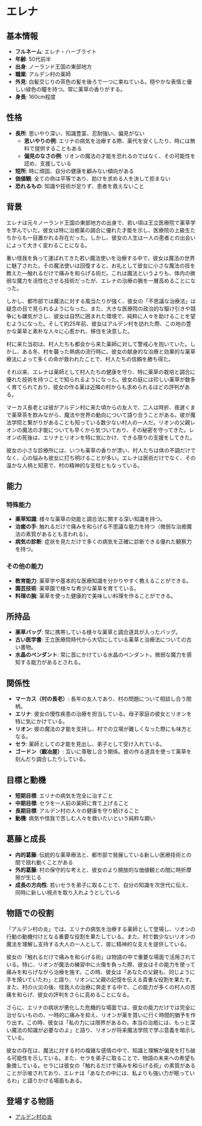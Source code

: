 # エレナ

## 基本情報

- **フルネーム**: エレナ・ハーブライト
- **年齢**: 50代前半
- **出身**: ノーランド王国の東部地方
- **職業**: アルデン村の薬師
- **外見**: 白髪交じりの茶色の髪を後ろで一つに束ねている。穏やかな表情と優しい緑色の瞳を持つ。常に薬草の香りがする。
- **身長**: 160cm程度

## 性格

- **長所**: 思いやり深い、知識豊富、忍耐強い、偏見がない
  - **思いやりの例**: エリナの病気を治療する際、薬代を安くしたり、時には無料で提供することもある
  - **偏見のなさの例**: リオンの魔法の才能を恐れるのではなく、その可能性を認め、支援している
- **短所**: 時に頑固、自分の健康を顧みない傾向がある
- **価値観**: 全ての命は平等であり、助けを求める人を決して拒まない
- **恐れるもの**: 知識や技術が足りず、患者を救えないこと

## 背景

エレナは元々ノーランド王国の東部地方の出身で、若い頃は王立医療院で薬草学を学んでいた。彼女は特に治癒薬の調合に優れた才能を示し、医療院の上級生たちからも一目置かれる存在だった。しかし、彼女の人生は一人の患者との出会いによって大きく変わることになる。

重い怪我を負って運ばれてきた若い魔法使いを治療する中で、彼女は魔法の世界に魅了された。その魔法使いは回復すると、お礼として彼女に小さな魔法の技を教えた—触れるだけで痛みを和らげる術だ。これは魔法というよりも、体内の微弱な魔力を活性化させる技術だったが、エレナの治療の腕を一層高めることになった。

しかし、都市部では魔法に対する風当たりが強く、彼女の「不思議な治療法」は疑念の目で見られるようになった。また、大きな医療院の政治的な駆け引きや競争にも嫌気がさし、彼女は自然に囲まれた環境で、純粋に人々を助けることを望むようになった。そして約25年前、彼女はアルデン村を訪れた際、この地の豊かな薬草と素朴な人々に心惹かれ、移住を決意した。

村に来た当初は、村人たちも都会から来た薬師に対して警戒心を抱いていた。しかし、ある冬、村を襲った熱病の流行時に、彼女の献身的な治療と効果的な薬草療法によって多くの命が救われたことで、村人たちの信頼を勝ち得た。

それ以来、エレナは薬師として村人たちの健康を守り、特に薬草の栽培と調合に優れた技術を持つことで知られるようになった。彼女の庭には珍しい薬草が数多く育てられており、彼女の作る薬は近隣の村からも求められるほどの評判がある。

マーカス長老とは彼がアルデン村に来た頃からの友人で、二人は時折、夜遅くまで薬草茶を飲みながら、魔法や世界の動向について語り合うことがある。彼が魔法学院と繋がりがあることも知っている数少ない村人の一人だ。リオンの父親レオンの魔法の才能についても早くから気づいており、その秘密を守ってきた。レオンの死後は、エリナとリオンを特に気にかけ、できる限りの支援をしてきた。

彼女の小さな診療所には、いつも薬草の香りが漂い、村人たちは体の不調だけでなく、心の悩みも彼女に打ち明けることが多い。エレナは医術だけでなく、その温かな人柄と知恵で、村の精神的な支柱ともなっている。

## 能力

### 特殊能力

- **薬草知識**: 様々な薬草の効能と調合法に関する深い知識を持つ。
- **治癒の手**: 触れるだけで痛みを和らげる不思議な能力を持つ（微弱な治癒魔法の素質があるとも言われる）。
- **病気の診断**: 症状を見ただけで多くの病気を正確に診断できる優れた観察力を持つ。

### その他の能力

- **教育能力**: 薬草学や基本的な医療知識を分かりやすく教えることができる。
- **園芸技術**: 薬草園で様々な希少な薬草を育てている。
- **料理の腕**: 薬草を使った健康的で美味しい料理を作ることができる。

## 所持品

- **薬草バッグ**: 常に携帯している様々な薬草と調合道具が入ったバッグ。
- **古い医学書**: 王立医療院時代から大切にしている薬草と治療法についての古い書物。
- **水晶のペンダント**: 常に首にかけている水晶のペンダント。微弱な魔力を感知する能力があるとされる。

## 関係性

- **マーカス（村の長老）**: 長年の友人であり、村の問題について相談し合う間柄。
- **エリナ**: 彼女の慢性疾患の治療を担当している。母子家庭の彼女とリオンを特に気にかけている。
- **リオン**: 彼の魔法の才能を支持し、村での立場が難しくなった際にも味方となる。
- **セラ**: 薬師としての才能を見出し、弟子として受け入れている。
- **ゴードン（鍛冶屋）**: 互いに尊敬し合う関係。彼の作る道具を使って薬草を刻んだり調合したりしている。

## 目標と動機

- **短期目標**: エリナの病気を完全に治すこと
- **中期目標**: セラを一人前の薬師に育て上げること
- **長期目標**: アルデン村の人々の健康を守り続けること
- **動機**: 病気や怪我で苦しむ人々を救いたいという純粋な願い

## 葛藤と成長

- **内的葛藤**: 伝統的な薬草療法と、都市部で発展している新しい医療技術との間で揺れ動くことがある
- **外的葛藤**: 村の保守的な考えと、彼女のより開放的な価値観との間に時折摩擦が生じる
- **成長の方向性**: 若いセラを弟子に取ることで、自分の知識を次世代に伝え、同時に新しい視点を取り入れようとしている

## 物語での役割

「アルデン村の炎」では、エリナの病気を治療する薬師として登場し、リオンの行動の動機付けとなる重要な役割を果たしている。また、村で数少ないリオンの魔法を理解し支持する大人の一人として、彼に精神的な支えを提供している。

彼女の「触れるだけで痛みを和らげる術」は物語の中で重要な場面で活用されている。特に、リオンが魔法の練習中に火傷を負った際、彼女はその能力を使って痛みを和らげながら治療を施す。この時、彼女は「あなたの父親も、同じように手を焼いていたわ」と語り、リオンに父親の記憶を伝える貴重な役割を果たす。また、村の火災の後、怪我人の治療に奔走する中で、この能力が多くの村人の苦痛を和らげ、彼女の評判をさらに高めることになる。

さらに、エリナの病状が悪化した危機的な場面では、彼女の能力だけでは完全に治せないものの、一時的に痛みを抑え、リオンが薬を買いに行く時間的猶予を作り出す。この時、彼女は「私の力には限界があるの。本当の治癒には、もっと深い魔法の知識が必要なのよ」と語り、リオンが将来魔法学院で学ぶ意義を暗示している。

彼女の存在は、魔法に対する村の複雑な感情の中で、知識と理解が偏見を打ち破る可能性を示している。また、セラを弟子に取ることで、物語の未来への希望も象徴している。セラには彼女の「触れるだけで痛みを和らげる術」の素質があることが示唆されており、エレナは「あなたの中には、私よりも強い力が眠っているわ」と語りかける場面もある。

## 登場する物語

- [アルデン村の炎](/stories/origins/alden_village_flame.md)
